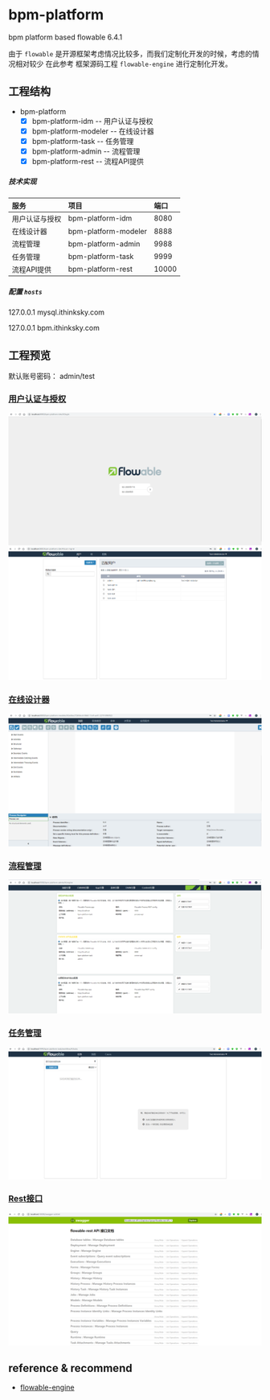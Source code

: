 # bpm-platform

bpm platform based flowable 6.4.1

由于 `flowable` 是开源框架考虑情况比较多，而我们定制化开发的时候，考虑的情况相对较少
在此参考 框架源码工程 `flowable-engine` 进行定制化开发。

## 工程结构

- bpm-platform
   - [x] bpm-platform-idm     -- 用户认证与授权
   - [x] bpm-platform-modeler -- 在线设计器
   - [x] bpm-platform-task    -- 任务管理
   - [x] bpm-platform-admin   -- 流程管理
   - [x] bpm-platform-rest    -- 流程API提供

#####  技术实现    

| 服务    | 项目    |  端口 |
|:----------|:--------------------------|  :----  |
| 用户认证与授权 | bpm-platform-idm       | 8080  |
| 在线设计器    | bpm-platform-modeler   | 8888  |
| 流程管理      | bpm-platform-admin     | 9988  |
| 任务管理      | bpm-platform-task      | 9999  |
| 流程API提供      | bpm-platform-rest     | 10000  |


##### 配置 `hosts`

127.0.0.1       mysql.ithinksky.com

127.0.0.1       bpm.ithinksky.com

## 工程预览

默认账号密码： admin/test

### [用户认证与授权](http://bpm.ithinksky.com:8080/bpm-platform-idm/#/login)
![用户认证与授权](docs/images/idm.png)  
![用户认证与授权](docs/images/idm-ps.png)  

### [在线设计器](http://bpm.ithinksky.com:8888/bpm-platform-modeler/#/processes)
![在线设计器](docs/images/modeler.png)  

### [流程管理](http://bpm.ithinksky.com:9988/bpm-platform-admin/#/engine)
![流程管理](docs/images/admin.png)  

### [任务管理](http://bpm.ithinksky.com:9999/bpm-platform-task/#/)
![任务管理](docs/images/task.png)  


### [Rest接口](http://bpm.ithinksky.com:10000/bpm-platform-rest/swagger-ui.html)
![Rest接口](docs/images/rest.png)  

## reference & recommend
- [flowable-engine](https://github.com/flowable/flowable-engine)
